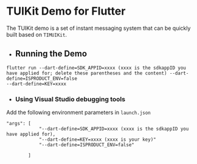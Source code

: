# TUIKit Demo for Flutter

The TUIKit demo is a set of instant messaging system that can be quickly built based on `TIMUIKit`.

- ## Running the Demo

```
flutter run --dart-define=SDK_APPID=xxxx (xxxx is the sdkappID you have applied for; delete these parentheses and the content) --dart-define=ISPRODUCT_ENV=false
--dart-define=KEY=xxxx
```

- ### Using Visual Studio debugging tools
Add the following environment parameters in `launch.json`
```
"args": [
            "--dart-define=SDK_APPID=xxxx (xxxx is the sdkappID you have applied for),
            "--dart-define=KEY=xxxx (xxxx is your key)"
            "--dart-define=ISPRODUCT_ENV=false"
            
        ]
```
